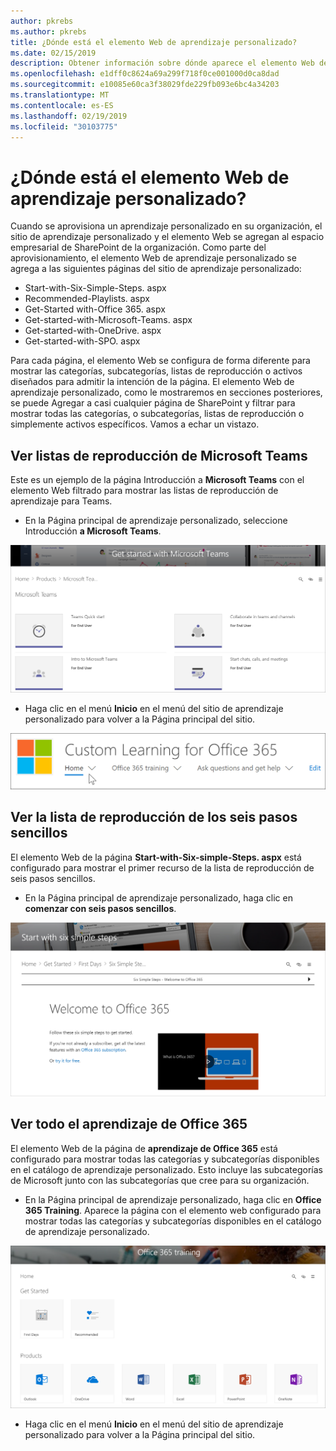 ```yaml
---
author: pkrebs
ms.author: pkrebs
title: ¿Dónde está el elemento Web de aprendizaje personalizado?
ms.date: 02/15/2019
description: Obtener información sobre dónde aparece el elemento Web de aprendizaje personalizado en el sitio de aprendizaje personalizado
ms.openlocfilehash: e1dff0c8624a69a299f718f0ce001000d0ca8dad
ms.sourcegitcommit: e10085e60ca3f38029fde229fb093e6bc4a34203
ms.translationtype: MT
ms.contentlocale: es-ES
ms.lasthandoff: 02/19/2019
ms.locfileid: "30103775"
---
```

# <a name="wheres-the-custom-learning-web-part"></a>¿Dónde está el elemento Web de aprendizaje personalizado?

Cuando se aprovisiona un aprendizaje personalizado en su organización, el sitio de aprendizaje personalizado y el elemento Web se agregan al espacio empresarial de SharePoint de la organización. Como parte del aprovisionamiento, el elemento Web de aprendizaje personalizado se agrega a las siguientes páginas del sitio de aprendizaje personalizado:

- Start-with-Six-Simple-Steps. aspx 
- Recommended-Playlists. aspx
- Get-Started with-Office 365. aspx
- Get-started-with-Microsoft-Teams. aspx
- Get-started-with-OneDrive. aspx
- Get-started-with-SPO. aspx

Para cada página, el elemento Web se configura de forma diferente para mostrar las categorías, subcategorías, listas de reproducción o activos diseñados para admitir la intención de la página. El elemento Web de aprendizaje personalizado, como le mostraremos en secciones posteriores, se puede Agregar a casi cualquier página de SharePoint y filtrar para mostrar todas las categorías, o subcategorías, listas de reproducción o simplemente activos específicos. Vamos a echar un vistazo. 

## <a name="view-microsoft-teams-playlists"></a>Ver listas de reproducción de Microsoft Teams

Este es un ejemplo de la página Introducción a **Microsoft Teams** con el elemento Web filtrado para mostrar las listas de reproducción de aprendizaje para Teams. 

- En la Página principal de aprendizaje personalizado, seleccione Introducción **a Microsoft Teams**.

![CG-whereiswp-Teams. png](media/cg-whereiswp-teams.png)

- Haga clic en el menú **Inicio** en el menú del sitio de aprendizaje personalizado para volver a la Página principal del sitio.

![CG-homebtnmenu. png](media/cg-homebtnmenu.png)

## <a name="view-the-six-simple-steps-playlist"></a>Ver la lista de reproducción de los seis pasos sencillos

El elemento Web de la página **Start-with-Six-simple-Steps. aspx** está configurado para mostrar el primer recurso de la lista de reproducción de seis pasos sencillos. 

- En la Página principal de aprendizaje personalizado, haga clic en **comenzar con seis pasos sencillos**. 

![CG-whereiswp-Six. png](media/cg-whereiswp-six.png)

## <a name="view-all-office-365-training"></a>Ver todo el aprendizaje de Office 365

El elemento Web de la página de **aprendizaje de Office 365** está configurado para mostrar todas las categorías y subcategorías disponibles en el catálogo de aprendizaje personalizado. Esto incluye las subcategorías de Microsoft junto con las subcategorías que cree para su organización.

- En la Página principal de aprendizaje personalizado, haga clic en **Office 365 Training**. Aparece la página con el elemento web configurado para mostrar todas las categorías y subcategorías disponibles en el catálogo de aprendizaje personalizado.

![CG-whereiswp-o365. png](media/cg-whereiswp-o365.png)

- Haga clic en el menú **Inicio** en el menú del sitio de aprendizaje personalizado para volver a la Página principal del sitio.

